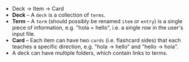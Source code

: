 - Deck → Item → Card
- **Deck** – A `deck` is a collection of `terms`.
- **Term** – A `term` (should possibly be renamed `item` or `entry`) is a single piece of information, e.g. "hola = hello", i.e. a single row in the user's input file.
- **Card** – Each item can have two `cards` (i.e. flashcard sides) that each teaches a specific direction, e.g. "hola → hello" and "hello → hola".
- A deck can have multiple folders, which contain links to terms.
